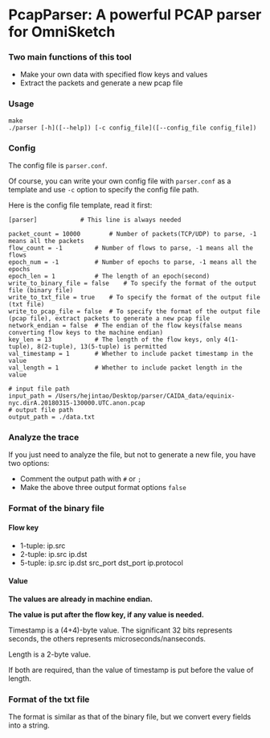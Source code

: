 # PcapParser: A powerful PCAP parser for OmniSketch

### Two main functions of this tool

+ Make your own data with specified flow keys and values
+ Extract the packets and generate a new pcap file



### Usage

```shell
make
./parser [-h]([--help]) [-c config_file]([--config_file config_file])
```



### Config

The config file is `parser.conf`. 

Of course, you can write your own config file with `parser.conf` as a template and use `-c` option to specify the config file path.

Here is the config file template, read it first:

```
[parser]			# This line is always needed

packet_count = 10000		# Number of packets(TCP/UDP) to parse, -1 means all the packets
flow_count = -1			# Number of flows to parse, -1 means all the flows
epoch_num = -1			# Number of epochs to parse, -1 means all the epochs
epoch_len = 1			# The length of an epoch(second)
write_to_binary_file = false	# To specify the format of the output file (binary file)
write_to_txt_file = true	# To specify the format of the output file (txt file)
write_to_pcap_file = false	# To specify the format of the output file (pcap file), extract packets to generate a new pcap file
network_endian = false	# The endian of the flow keys(false means converting flow keys to the machine endian)
key_len = 13			# The length of the flow keys, only 4(1-tuple), 8(2-tuple), 13(5-tuple) is permitted
val_timestamp = 1		# Whether to include packet timestamp in the value
val_length = 1			# Whether to include packet length in the value

# input file path
input_path = /Users/hejintao/Desktop/parser/CAIDA_data/equinix-nyc.dirA.20180315-130000.UTC.anon.pcap
# output file path
output_path = ./data.txt
```



### Analyze the trace

If you just need to analyze the file, but not to generate a new file, you have two options:

+ Comment the output path with `#` or `;`
+ Make the above three output format options `false`



### Format of the binary file

#### Flow key

+ 1-tuple: ip.src
+ 2-tuple: ip.src  ip.dst
+ 5-tuple: ip.src  ip.dst  src_port  dst_port  ip.protocol

#### Value

**The values are already in machine endian.**

**The value is put after the flow key, if any value is needed.**

Timestamp is a (4+4)-byte value. The significant 32 bits represents seconds, the others represents microseconds/nanseconds.

Length is a 2-byte value.

If both are required, than the value of timestamp is put before the value of length.

### Format of the txt file

The format is similar as that of the binary file, but we convert every fields into a string.

